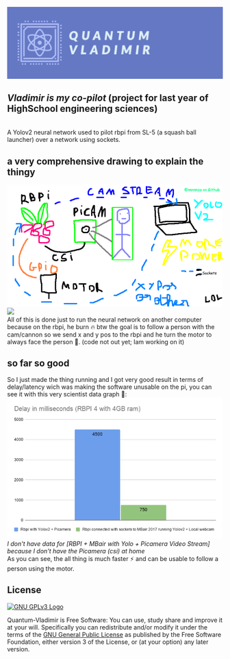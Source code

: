 ![](https://raw.githubusercontent.com/nnnnnzo/Quantum-Vladimir/main/Assets/badge.png)
## *Vladimir is my co-pilot* (project for last year of HighSchool engineering sciences)
<br>A Yolov2 neural network used to pilot rbpi from SL-5 (a squash ball launcher) over a network using sockets.

## a very comprehensive drawing to explain the thingy
![](https://raw.githubusercontent.com/nnnnnzo/Quantum-Vladimir/main/Assets/Schema%20lol.png)
![](https://raw.githubusercontent.com/nnnnnzo/Quantum-Vladimir/main/Assets/RealisticFragrantHerculesbeetle-size_restricted.gif)
<br>All of this is done just to run the neural network on another computer because on the rbpi, he burn 🔥
btw the goal is to follow a person with the cam/cannon so we send x and y pos to the rbpi and he turn the 
motor to always face the person 🔫. (code not out yet; Iam working on it) 

## so far so good
So I just made the thing running and I got very good result in terms of delay/latency wich was making the software unusable on the pi,
you can see it with this very scientist data graph 🧪:
<br>![](https://raw.githubusercontent.com/nnnnnzo/Quantum-Vladimir/main/Assets/Delay%20in%20milliseconds%20(RBPI%204%20with%204GB%20ram)-2.png)
<br>*I don't have data for [RBPI + MBair with Yolo + Picamera Video Stream] because I don't have the Picamera (csi) at home*
<br>As you can see, the all thing is much faster ⚡️ and can be usable to follow a person using the motor.

## License

[![GNU GPLv3 Logo](https://www.gnu.org/graphics/gplv3-127x51.png)](http://www.gnu.org/licenses/gpl-3.0.en.html)  

Quantum-Vladimir is Free Software: You can use, study share and improve it at your
will. Specifically you can redistribute and/or modify it under the terms of the
[GNU General Public License](https://www.gnu.org/licenses/gpl.html) as
published by the Free Software Foundation, either version 3 of the License, or
(at your option) any later version.
